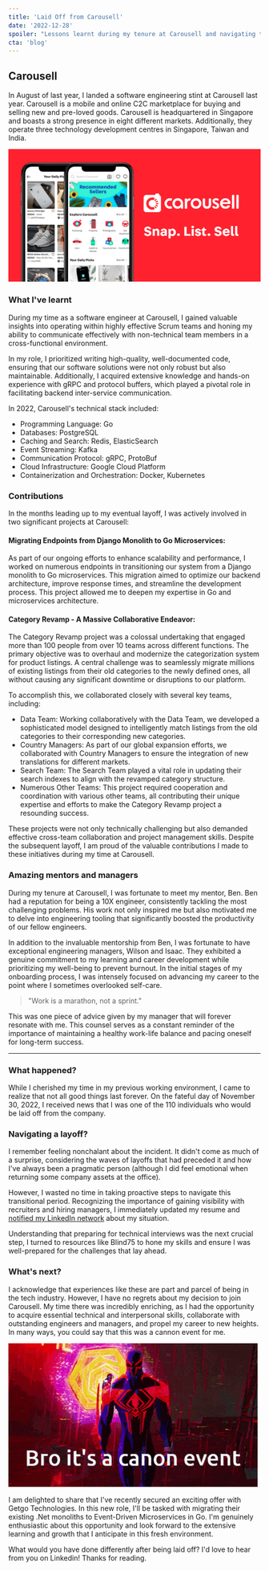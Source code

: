 ```yaml
---
title: 'Laid Off from Carousell'
date: '2022-12-28'
spoiler: "Lessons learnt during my tenure at Carousell and navigating the recent tech layoffs."
cta: 'blog'
---
```


## Carousell

In August of last year, I landed a software engineering stint at Carousell last year. Carousell is a mobile and online C2C marketplace for buying and selling new and pre-loved goods. Carousell is headquartered in Singapore and boasts a strong presence in eight different markets. Additionally, they operate three technology development centres in Singapore, Taiwan and India.

![Carousell Image](carousell.png)

### What I've learnt

During my time as a software engineer at Carousell, I gained valuable insights into operating within highly effective Scrum teams and honing my ability to communicate effectively with non-technical team members in a cross-functional environment.

In my role, I prioritized writing high-quality, well-documented code, ensuring that our software solutions were not only robust but also maintainable. Additionally, I acquired extensive knowledge and hands-on experience with gRPC and protocol buffers, which played a pivotal role in facilitating backend inter-service communication.

In 2022, Carousell's technical stack included:

- Programming Language: Go
- Databases: PostgreSQL
- Caching and Search: Redis, ElasticSearch
- Event Streaming: Kafka
- Communication Protocol: gRPC, ProtoBuf
- Cloud Infrastructure: Google Cloud Platform
- Containerization and Orchestration: Docker, Kubernetes

### Contributions

In the months leading up to my eventual layoff, I was actively involved in two significant projects at Carousell:

#### Migrating Endpoints from Django Monolith to Go Microservices:
As part of our ongoing efforts to enhance scalability and performance, I worked on numerous endpoints in transitioning our system from a Django monolith to Go microservices. This migration aimed to optimize our backend architecture, improve response times, and streamline the development process. This project allowed me to deepen my expertise in Go and microservices architecture.

####  Category Revamp - A Massive Collaborative Endeavor:
The Category Revamp project was a colossal undertaking that engaged more than 100 people from over 10 teams across different functions. The primary objective was to overhaul and modernize the categorization system for product listings. A central challenge was to seamlessly migrate millions of existing listings from their old categories to the newly defined ones, all without causing any significant downtime or disruptions to our platform.

To accomplish this, we collaborated closely with several key teams, including:

- Data Team: Working collaboratively with the Data Team, we developed a sophisticated model designed to intelligently match listings from the old categories to their corresponding new categories.
- Country Managers: As part of our global expansion efforts, we collaborated with Country Managers to ensure the integration of new translations for different markets.
- Search Team: The Search Team played a vital role in updating their search indexes to align with the revamped category structure. 
- Numerous Other Teams: This project required cooperation and coordination with various other teams, all contributing their unique expertise and efforts to make the Category Revamp project a resounding success.

These projects were not only technically challenging but also demanded effective cross-team collaboration and project management skills. Despite the subsequent layoff, I am proud of the valuable contributions I made to these initiatives during my time at Carousell.

### Amazing mentors and managers

During my tenure at Carousell, I was fortunate to meet my mentor, Ben. Ben had a reputation for being a 10X engineer, consistently tackling the most challenging problems. His work not only inspired me but also motivated me to delve into engineering tooling that significantly boosted the productivity of our fellow engineers.

In addition to the invaluable mentorship from Ben, I was fortunate to have exceptional engineering managers, Wilson and Isaac. They exhibited a genuine commitment to my learning and career development while prioritizing my well-being to prevent burnout. In the initial stages of my onboarding process, I was intensely focused on advancing my career to the point where I sometimes overlooked self-care.

>"Work is a marathon, not a sprint."

This was one piece of advice given by my manager that will forever resonate with me. This counsel serves as a constant reminder of the importance of maintaining a healthy work-life balance and pacing oneself for long-term success. 

---
### What happened?

While I cherished my time in my previous working environment, I came to realize that not all good things last forever. On the fateful day of November 30, 2022, I received news that I was one of the 110 individuals who would be laid off from the company.

### Navigating a layoff?

I remember feeling nonchalant about the incident. It didn't come as much of a surprise, considering the waves of layoffs that had preceded it and how I've always been a pragmatic person (although I did feel emotional when returning some company assets at the office).

However, I wasted no time in taking proactive steps to navigate this transitional period. Recognizing the importance of gaining visibility with recruiters and hiring managers, I immediately updated my resume and [notified my LinkedIn network](https://www.linkedin.com/posts/raythx_opentowork-softwareengineering-backend-activity-7004660841568489472-MFlm?utm_source=share&utm_medium=member_desktop) about my situation. 

Understanding that preparing for technical interviews was the next crucial step, I turned to resources like Blind75 to hone my skills and ensure I was well-prepared for the challenges that lay ahead.

### What's next?

I acknowledge that experiences like these are part and parcel of being in the tech industry. However, I have no regrets about my decision to join Carousell. My time there was incredibly enriching, as I had the opportunity to acquire essential technical and interpersonal skills, collaborate with outstanding engineers and managers, and propel my career to new heights. In many ways, you could say that this was a cannon event for me.

![Cannon Event](canon_event.gif)

I am delighted to share that I've recently secured an exciting offer with Getgo Technologies. In this new role, I'll be tasked with migrating their existing .Net monoliths to Event-Driven Microservices in Go. I'm genuinely enthusiastic about this opportunity and look forward to the extensive learning and growth that I anticipate in this fresh environment.

What would you have done differently after being laid off? I'd love to hear from you on Linkedin! Thanks for reading.